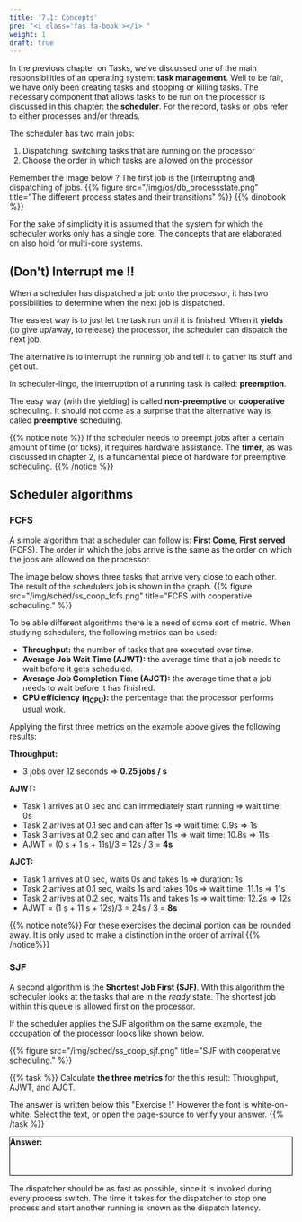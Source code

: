 ```yaml
---
title: '7.1: Concepts'
pre: "<i class='fas fa-book'></i> "
weight: 1
draft: true
---
```


In the previous chapter on Tasks, we've discussed one of the main responsibilities of an operating system: **task management**. Well to be fair, we have only been creating tasks and stopping or killing tasks. The necessary component that allows tasks to be run on the processor is discussed in this chapter: the **scheduler**. For the record, tasks or jobs refer to either processes and/or threads.

The scheduler has two main jobs:

1. Dispatching: switching tasks that are running on the processor
2. Choose the order in which tasks are allowed on the processor

Remember the image below ? The first job is the (interrupting and) dispatching of jobs.
{{% figure src="/img/os/db_processstate.png" title="The different process states and their transitions" %}}
{{% dinobook %}}

For the sake of simplicity it is assumed that the system for which the scheduler works only has a single core. The concepts that are elaborated on also hold for multi-core systems.


## (Don't) Interrupt me !!

When a scheduler has dispatched a job onto the processor, it has two possibilities to determine when the next job is dispatched. 

The easiest way is to just let the task run until it is finished. When it **yields** (to give up/away, to release) the processor, the scheduler can dispatch the next job.

The alternative is to interrupt the running job and tell it to gather its stuff and get out.

In scheduler-lingo, the interruption of a running task is called: **preemption**.

The easy way (with the yielding) is called **non-preemptive** or **cooperative** scheduling. It should not come as a surprise that the alternative way is called **preemptive** scheduling.

{{% notice note %}}
If the scheduler needs to preempt jobs after a certain amount of time (or ticks), it requires hardware assistance. The **timer**, as was discussed in chapter 2, is a fundamental piece of hardware for preemptive scheduling.
{{% /notice %}}


## Scheduler algorithms

### FCFS
A simple algorithm that a scheduler can follow is: **First Come, First served** (FCFS). The order in which the jobs arrive is the same as the order on which the jobs are allowed on the processor.

The image below shows three tasks that arrive very close to each other. The result of the schedulers job is shown in the graph.
{{% figure src="/img/sched/ss_coop_fcfs.png" title="FCFS with cooperative scheduling." %}}

To be able different algorithms there is a need of some sort of metric. When studying schedulers, the following metrics can be used:

* **Throughput:** the number of tasks that are executed over time.
* **Average Job Wait Time (AJWT):** the average time that a job needs to wait before it gets scheduled.
* **Average Job Completion Time (AJCT):** the average time that a job needs to wait before it has finished.
* **CPU efficiency (&#0951;<sub>CPU</sub>):** the percentage that the processor performs usual work. 

Applying the first three metrics on the example above gives the following results:

**Throughput:**

  *  3 jobs over 12 seconds => **0.25 jobs / s**

**AJWT:** 

  * Task 1 arrives at 0 sec and can immediately start running => wait time: 0s
  * Task 2 arrives at 0.1 sec and can after 1s => wait time: 0.9s => 1s
  * Task 3 arrives at 0.2 sec and can after 11s => wait time: 10.8s => 11s
  * AJWT = (0 s + 1 s + 11s)/3 = 12s / 3 = **4s**

**AJCT:** 

  * Task 1 arrives at 0 sec, waits 0s and takes 1s => duration: 1s
  * Task 2 arrives at 0.1 sec, waits 1s and takes 10s => wait time: 11.1s => 11s
  * Task 2 arrives at 0.2 sec, waits 11s and takes 1s => wait time: 12.2s => 12s
  * AJWT = (1 s + 11 s + 12s)/3 = 24s / 3 = **8s**

{{% notice note%}}
For these exercises the decimal portion can be rounded away. It is only used to make a distinction in the order of arrival
{{% /notice%}}

### SJF
A second algorithm is the **Shortest Job First (SJF)**. With this algorithm the scheduler looks at the tasks that are in the *ready* state. The shortest job within this queue is allowed first on the processor.

If the scheduler applies the SJF algorithm on the same example, the occupation of the processor looks like shown below.

{{% figure src="/img/sched/ss_coop_sjf.png" title="SJF with cooperative scheduling." %}}

{{% task %}}
Calculate **the three metrics** for the this result: Throughput, AJWT, and AJCT.

The answer is written below this "Exercise !" However the font is white-on-white. Select the text, or open the page-source to verify your answer.
{{% /task %}}

















<div style="border: 1px solid black">
  <div><b>Answer:</b></div>
  <div style="color: white; border: 3px solid '#01407a'; padding-left: 20px; ">
  Throughput = 3 taken / 12 s = 0.25 taken/s <br/>
  AJCT = ( 1 s + 2 s + 12 s ) / 3 = 5 s <br/>
  AJWT = ( 0 s + 1 s + 2 s ) / 3 = 1 s 
  </div>
</div>


The dispatcher should be as fast as possible, since it is invoked during every
process switch. The time it takes for the dispatcher to stop one process and
start another running is known as the dispatch latency.
